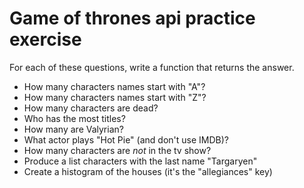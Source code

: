 # Game of thrones api practice exercise
For each of these questions, write a function that returns the answer.

* How many characters names start with "A"?
* How many characters names start with "Z"?
* How many characters are dead?
* Who has the most titles?
* How many are Valyrian?
* What actor plays "Hot Pie" (and don't use IMDB)?
* How many characters are *not* in the tv show?
* Produce a list characters with the last name "Targaryen"
* Create a histogram of the houses (it's the "allegiances" key)